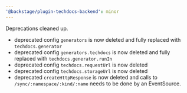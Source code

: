```yaml
---
'@backstage/plugin-techdocs-backend': minor
---
```


Deprecations cleaned up.

- deprecated config `generators` is now deleted and fully replaced with `techdocs.generator`
- deprecated config `generators.techdocs` is now deleted and fully replaced with `techdocs.generator.runIn`
- deprecated config `techdocs.requestUrl` is now deleted
- deprecated config `techdocs.storageUrl` is now deleted
- deprecated `createHttpResponse` is now deleted and calls to `/sync/:namespace/:kind/:name` needs to be done by an EventSource.
